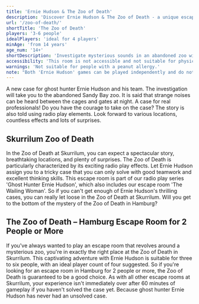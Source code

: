 ```yaml
---
title: 'Ernie Hudson & The Zoo of Death'
description: 'Discover Ernie Hudson & The Zoo of Death - a unique escape game experience in Hamburg St. Pauli. Book your adventure at Skurrilum now!'
url: '/zoo-of-death/'
shortTitle: 'The Zoo of Death'
players: '3-6 people'
idealPlayers: 'ideal for 4 players'
minAge: 'from 14 years'
age_num: '14+'
shortDescription: 'Investigate mysterious sounds in an abandoned zoo with ghost hunter Ernie Hudson.'
accessibility: 'This room is not accessible and not suitable for physically impaired players.'
warnings: 'Not suitable for people with a peanut allergy.'
note: "Both 'Ernie Hudson' games can be played independently and do not require any prior knowledge."
---
```


A new case for ghost hunter Ernie Hudson and his team. The investigation will take you to the abandoned Sandy Bay zoo. It is said that strange noises can be heard between the cages and gates at night. A case for real professionals! Do you have the courage to take on the case? The story is also told using radio play elements. Look forward to various locations, countless effects and lots of surprises.

## Skurrilum Zoo of Death

In the Zoo of Death at Skurrilum, you can expect a spectacular story, breathtaking locations, and plenty of surprises. The Zoo of Death is particularly characterized by its exciting radio play effects. Let Ernie Hudson assign you to a tricky case that you can only solve with good teamwork and excellent thinking skills. This escape room is part of our radio play series 'Ghost Hunter Ernie Hudson', which also includes our escape room 'The Wailing Woman'. So if you can't get enough of Ernie Hudson's thrilling cases, you can really let loose in the Zoo of Death at Skurrilum. Will you get to the bottom of the mystery of the Zoo of Death in Hamburg?

## The Zoo of Death – Hamburg Escape Room for 2 People or More

If you've always wanted to play an escape room that revolves around a mysterious zoo, you're in exactly the right place at the Zoo of Death in Skurrilum. This captivating adventure with Ernie Hudson is suitable for three to six people, with an ideal player count of four suggested. So if you're looking for an escape room in Hamburg for 2 people or more, the Zoo of Death is guaranteed to be a good choice. As with all other escape rooms at Skurrilum, your experience isn't immediately over after 60 minutes of gameplay if you haven't solved the case yet. Because ghost hunter Ernie Hudson has never had an unsolved case.
